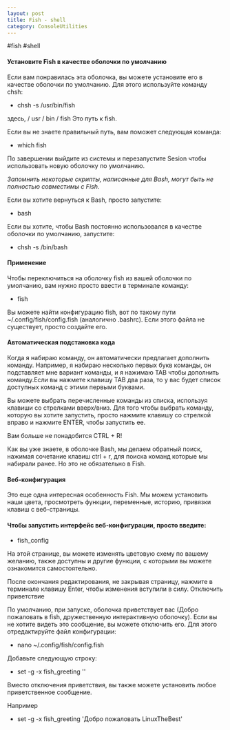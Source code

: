```yaml
---
layout: post
title: Fish - shell
category: ConsoleUtilities
---
```


#fish #shell

#### Установите Fish в качестве оболочки по умолчанию

Если вам понравилась эта оболочка, вы можете установите его в качестве оболочки по умолчанию. Для этого используйте команду chsh:
	
- chsh -s /usr/bin/fish

здесь, / usr / bin / fish Это путь к fish. 

Если вы не знаете правильный путь, вам поможет следующая команда:
	
- which fish

По завершении выйдите из системы и перезапустите Sesion чтобы использовать новую оболочку по умолчанию.

*Запомнить некоторые скрипты, написанные для Bash, могут быть не полностью совместимы с Fish.*

Если вы хотите вернуться к Bash, просто запустите:
	
- bash

Если вы хотите, чтобы Bash постоянно использовался в качестве оболочки по умолчанию, запустите:
	
- chsh -s /bin/bash

#### Применение

Чтобы переключиться на оболочку fish из вашей оболочки по умолчанию, вам нужно просто ввести в терминале команду:

- fish

Вы можете найти конфигурацию fish, вот по такому пути ~/.config/fish/config.fish (аналогично .bashrc). Если этого файла не существует, просто создайте его.

#### Автоматическая подстановка кода

Когда я набираю команду, он автоматически предлагает дополнить команду. Например, я набираю несколько первых букв команды, он подставляет мне вариант команды, и я нажимаю TAB чтобы дополнить команду.Если вы нажмете клавишу TAB два раза, то у вас будет список доступных команд с этими первыми буквами. 

Вы можете выбрать перечисленные команды из списка, используя клавиши со стрелками вверх/вниз. Для того чтобы выбрать команду, которую вы хотите запустить, просто нажмите клавишу со стрелкой вправо и нажмите ENTER, чтобы запустить ее.

Вам больше не понадобится CTRL + R!

Как вы уже знаете, в оболочке Bash, мы делаем обратный поиск, нажимая сочетание клавиш ctrl + r, для поиска команд которые мы набирали ранее. Но это не обязательно в Fish.

#### Веб-конфигурация

Это еще одна интересная особенность Fish. Мы можем установить наши цвета, просмотреть функции, переменные, историю, привязки клавиш с веб-страницы.

#### Чтобы запустить интерфейс веб-конфигурации, просто введите:

- fish_config

На этой странице, вы можете изменять цветовую схему по вашему желанию, также доступны и другие функции, с которыми вы можете ознакомится самостоятельно.

После окончания редактирования, не закрывая страницу, нажмите в терминале клавишу Enter, чтобы изменения вступили в силу.
Отключить приветствие

По умолчанию, при запуске, оболочка приветствует вас (Добро пожаловать в fish, дружественную интерактивную оболочку). Если вы не хотите видеть это сообщение, вы можете отключить его. Для этого отредактируйте файл конфигурации:

- nano ~/.config/fish/config.fish

Добавьте следующую строку:

- set -g -x fish_greeting ''

Вместо отключения приветствия, вы также можете установить любое приветственное сообщение.

Например

- set -g -x fish_greeting 'Добро пожаловать LinuxTheBest'

